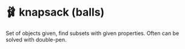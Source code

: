 # 🩰 knapsack (balls)

Set of objects given, find subsets with given properties. Often can be solved with double-pen.
